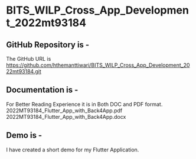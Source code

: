 # BITS_WILP_Cross_App_Development_2022mt93184

## GitHub Repository is -
The GitHub URL is https://github.com/hthemanttiwari/BITS_WILP_Cross_App_Development_2022mt93184.git

## Documentation is -
For Better Reading Experience it is in Both DOC and PDF format. 
2022MT93184_Flutter_App_with_Back4App.pdf
2022MT93184_Flutter_App_with_Back4App.docx

## Demo is -
I have created a short demo for my Flutter Application.

